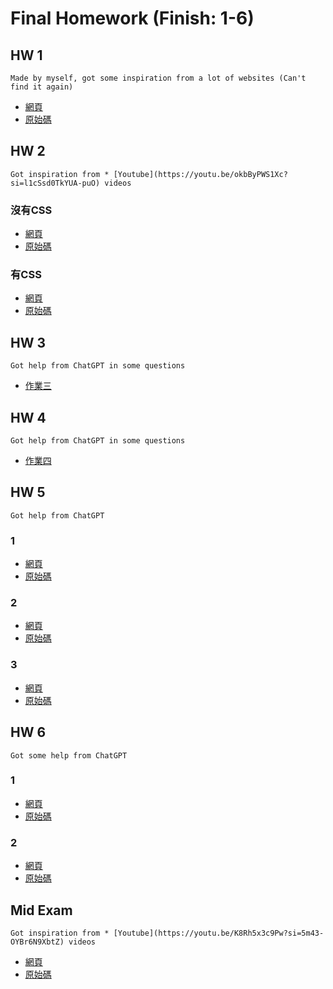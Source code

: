# Final Homework (Finish: 1-6)
## HW 1
    Made by myself, got some inspiration from a lot of websites (Can't find it again)
  * [網頁](https://julianalidya.github.io/wp/HW%201/index.html)
  * [原始碼](https://github.com/julianalidya/wp/blob/master/HW%201/index.html)
    
## HW 2
    Got inspiration from * [Youtube](https://youtu.be/okbByPWS1Xc?si=l1cSsd0TkYUA-puO) videos
### 沒有CSS
  * [網頁](https://julianalidya.github.io/wp/HW%202/Without%20CSS/index.html)
  * [原始碼](https://github.com/julianalidya/wp/blob/master/HW%202/Without%20CSS/index.html)
### 有CSS
  * [網頁](https://julianalidya.github.io/wp/HW%202/With%20CSS/index.html)
  * [原始碼](https://github.com/julianalidya/wp/blob/master/HW%202/With%20CSS/index.html)

## HW 3
    Got help from ChatGPT in some questions
  * [作業三](https://github.com/julianalidya/wp/tree/master/HW%203)

## HW 4
    Got help from ChatGPT in some questions
  * [作業四](https://github.com/julianalidya/wp/tree/master/HW%204)

## HW 5
    Got help from ChatGPT
### 1
  * [網頁](https://julianalidya.github.io/wp/HW%205/1/index.html)
  * [原始碼](https://github.com/julianalidya/wp/blob/master/HW%205/1/index.html)
### 2
  * [網頁](https://julianalidya.github.io/wp/HW%205/2/index.html)
  * [原始碼](https://github.com/julianalidya/wp/blob/master/HW%205/2/index.html)
### 3
  * [網頁](https://julianalidya.github.io/wp/HW%205/3/index.html)
  * [原始碼](https://github.com/julianalidya/wp/blob/master/HW%205/3/index.html)

## HW 6
    Got some help from ChatGPT
### 1
  * [網頁](https://julianalidya.github.io/wp/HW%206/1/index.html)
  * [原始碼](https://github.com/julianalidya/wp/blob/master/HW%206/1/index.html)
### 2
  * [網頁](https://julianalidya.github.io/wp/HW%206/2/index.html)
  * [原始碼](https://github.com/julianalidya/wp/blob/master/HW%206/2/index.html)

## Mid Exam
    Got inspiration from * [Youtube](https://youtu.be/K8Rh5x3c9Pw?si=5m43-OYBr6N9XbtZ) videos
  * [網頁](https://julianalidya.github.io/wp/Mid%20Term/index.html)
  * [原始碼](https://github.com/julianalidya/wp/blob/master/Mid%20Term/index.html)
